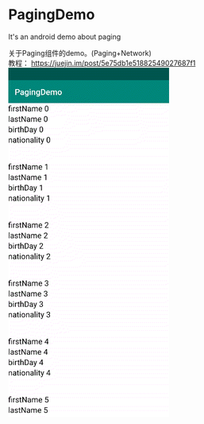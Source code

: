 # PagingDemo
It's an android demo about paging

关于Paging组件的demo。(Paging+Network)  
教程： https://juejin.im/post/5e75db1e51882549027687f1  
![](https://github.com/HyejeanMOON/PagingDemo/blob/master/Video_20200321_065913_387.gif)
